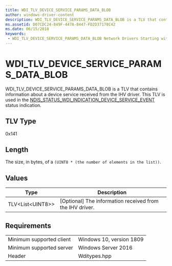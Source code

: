 ```yaml
---
title: WDI_TLV_DEVICE_SERVICE_PARAMS_DATA_BLOB
author: windows-driver-content
description: WDI_TLV_DEVICE_SERVICE_PARAMS_DATA_BLOB is a TLV that contains information about a device service received from the IHV driver.
ms.assetid: D07CDC24-849F-447A-8447-FD2D37178C42
ms.date: 06/15/2018 
keywords:
 - WDI_TLV_DEVICE_SERVICE_PARAMS_DATA_BLOB Network Drivers Starting with Windows Vista
---
```


# WDI_TLV_DEVICE_SERVICE_PARAMS_DATA_BLOB

WDI_TLV_DEVICE_SERVICE_PARAMS_DATA_BLOB is a TLV that contains information about a device service received from the IHV driver. This TLV is used in the [NDIS_STATUS_WDI_INDICATION_DEVICE_SERVICE_EVENT](ndis-status-wdi-indication-device-service-event.md) status indication.

## TLV Type

0x141

## Length

The size, in bytes, of a `(UINT8 * (the number of elements in the list))`.

## Values

| Type | Description |
| --- | --- |
| TLV\<List\<UINT8\>\> | [Optional] The information received from the IHV driver. |

## Requirements

|   |   |
| --- | --- |
| Minimum supported client | Windows 10, version 1809 |
| Minimum supported server | Windows Server 2016 |
| Header | Wditypes.hpp |
